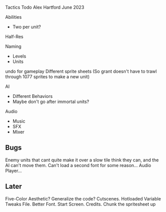 Tactics
Todo
Alex Hartford
June 2023

Abilities
* Two per unit?

Half-Res

Naming
* Levels
* Units

undo for gameplay
Different sprite sheets (So grant doesn't have to trawl through 1077 sprites to make a new unit)

AI
* Different Behaviors
* Maybe don't go after immortal units?

Audio
* Music
* SFX
* Mixer

Bugs
----
Enemy units that cant quite make it over a slow tile think they can, and the AI
  can't move them.
Can't load a second font for some reason...
Audio Player...

Later
-----
Five-Color Aesthetic? Generalize the code?
Cutscenes.
Hotloaded Variable Tweaks File.
Better Font.
Start Screen.
Credits.
Chunk the spritesheet up
